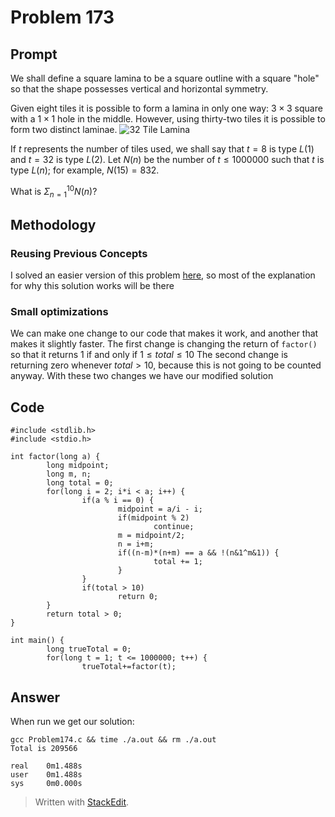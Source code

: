 ﻿# Problem 173
## Prompt 
We shall define a square lamina to be a square outline with a square "hole" so that the shape possesses vertical and horizontal symmetry.

Given eight tiles it is possible to form a lamina in only one way: $3\times3$ square with a $1\times1$ hole in the middle. However, using thirty-two tiles it is possible to form two distinct laminae.
![32 Tile Lamina](https://projecteuler.net/resources/images/0173_square_laminas.gif?1678992055)

If $t$ represents the number of tiles used, we shall say that $t=8$ is type $L(1)$ and $t=32$ is type $L(2)$.
Let $N(n)$ be the number of $t \leq 1000000$ such that  $t$ is type $L(n)$; for example, $N(15) = 832$.

What is $\Sigma_{n=1}^{10}N(n)$?
## Methodology  
### Reusing Previous Concepts
I solved an easier version of this problem [here](https://github.com/RobertPBlacha/C-Adventures/tree/main/projectEuler/Problem173), so most of the explanation for why this solution works will be there
### Small optimizations
We can make one change to our code that makes it work, and another that makes it slightly faster.
The first change is changing the return of `factor()` so that it returns 1 if and only if $1 \leq total \leq 10$
The second change is returning zero whenever $total > 10$, because this is not going to be counted anyway.
With these two changes we have our modified solution
## Code
	#include <stdlib.h>
	#include <stdio.h>
	
	int factor(long a) {
	        long midpoint;
	        long m, n;
	        long total = 0;
	        for(long i = 2; i*i < a; i++) {
	                if(a % i == 0) {
	                        midpoint = a/i - i;
	                        if(midpoint % 2)
	                                continue;
	                        m = midpoint/2;
	                        n = i+m;
	                        if((n-m)*(n+m) == a && !(n&1^m&1)) {
	                                total += 1;
	                        }
	                }
	                if(total > 10)
	                        return 0;
	        }
	        return total > 0;
	}

	int main() {
	        long trueTotal = 0;
	        for(long t = 1; t <= 1000000; t++) {
	                trueTotal+=factor(t);
## Answer
When run we get our solution:

    gcc Problem174.c && time ./a.out && rm ./a.out
	Total is 209566

	real    0m1.488s
	user    0m1.488s
	sys     0m0.000s

> Written with [StackEdit](https://stackedit.io/).
